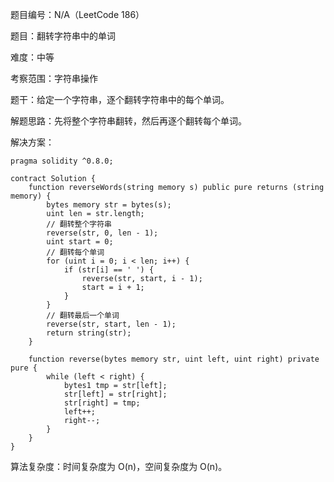 题目编号：N/A（LeetCode 186）

题目：翻转字符串中的单词

难度：中等

考察范围：字符串操作

题干：给定一个字符串，逐个翻转字符串中的每个单词。

解题思路：先将整个字符串翻转，然后再逐个翻转每个单词。

解决方案：

```
pragma solidity ^0.8.0;

contract Solution {
    function reverseWords(string memory s) public pure returns (string memory) {
        bytes memory str = bytes(s);
        uint len = str.length;
        // 翻转整个字符串
        reverse(str, 0, len - 1);
        uint start = 0;
        // 翻转每个单词
        for (uint i = 0; i < len; i++) {
            if (str[i] == ' ') {
                reverse(str, start, i - 1);
                start = i + 1;
            }
        }
        // 翻转最后一个单词
        reverse(str, start, len - 1);
        return string(str);
    }
    
    function reverse(bytes memory str, uint left, uint right) private pure {
        while (left < right) {
            bytes1 tmp = str[left];
            str[left] = str[right];
            str[right] = tmp;
            left++;
            right--;
        }
    }
}
```

算法复杂度：时间复杂度为 O(n)，空间复杂度为 O(n)。
